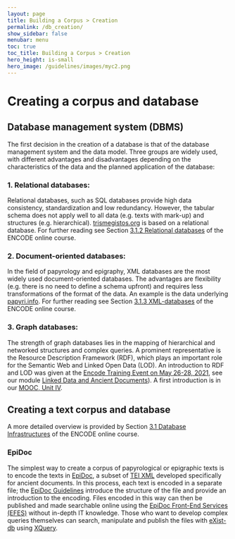 ```yaml
---
layout: page
title: Building a Corpus > Creation
permalink: /db_creation/
show_sidebar: false
menubar: menu
toc: true
toc_title: Building a Corpus > Creation
hero_height: is-small
hero_image: /guidelines/images/myc2.png
---
```

# Creating a corpus and database

## Database management system (DBMS)
The first decision in the creation of a database is that of the database management system and the data model. Three groups are widely used, with different advantages and disadvantages
depending on the characteristics of the data and the planned application of the database: 

### 1. Relational databases:
Relational databases, such as SQL databases provide high data consistency, standardization and low redundancy.
However, the tabular schema does not apply well to all data (e.g. texts with mark-up) 
and structures (e.g. hierarchical). [trismegistos.org](trismegistos.org) is based on a relational database. 
For further reading see Section [3.1.2 Relational databases](https://teach-dariah-cur.acdh-dev.oeaw.ac.at/mod/lesson/view.php?id=2503&pageid=2528) of the ENCODE online course. 

### 2. Document-oriented databases:
In the field of papyrology and epigraphy, XML databases are the most widely used document-oriented databases. 
The advantages are flexibility (e.g. there is no need to define a schema upfront) and requires less transformations of the format of the data.
 An example is the data underlying [papyri.info](www.papyri.info). For further reading see Section [3.1.3 XML-databases](https://teach-dariah-cur.acdh-dev.oeaw.ac.at/mod/lesson/view.php?id=2503&pageid=2530) 
of the ENCODE online course.

### 3. Graph databases:
The strength of graph databases lies in the mapping of hierarchical and networked structures and complex queries. 
A prominent representative is the Resource Description Framework (RDF), which plays an important role for the Semantic Web and 
Linked Open Data (LOD). An introduction to RDF and LOD was given at 
the [Encode Training Event on May 26-28, 2021](https://site.unibo.it/encode/en/encode-project-conference-programme-201ebridging-the-gap-with-linked-open-data201c-25th-may-2021-1.pdf/@@download/file/Invitation-ENCODE%20Intensive%20Training%2026th%20to%2028th%20May%202021.pdf), see our module [Linked Data and Ancient Documents](https://gn.biblhertz.it/encode/modules/m1)). A first introduction is in our [MOOC, Unit IV](https://teach-dariah-cur.acdh-dev.oeaw.ac.at/course/view.php?id=73&section=7).

## Creating a text corpus and database
A more detailed overview is provided by Section [3.1 Database Infrastructures](https://teach-dariah-cur.acdh-dev.oeaw.ac.at/mod/lesson/view.php?id=2503) of the ENCODE online course.

### EpiDoc
The simplest way to create a corpus of papyrological or epigraphic texts is to encode the texts in [EpiDoc](https://epidoc.stoa.org/), 
a subset of [TEI XML](tei-c.org) developed specifically for ancient documents. In this process, each text is encoded in a separate file; the [EpiDoc Guidelines](https://epidoc.stoa.org/gl/latest/) 
introduce the structure of the file and provide an introduction to the encoding.
Files encoded in this way can then be published and made searchable online using the [EpiDoc Front-End Services (EFES)](https://github.com/EpiDoc/EFES) without in-depth IT knowledge. 
Those who want to develop complex queries themselves can search, 
manipulate and publish the files with [eXist-db](http://exist-db.org/) using [XQuery](https://www.w3schools.com/xml/xquery_intro.asp).
